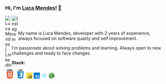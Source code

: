 
### Hi, I'm [Luca Mendes!](https://www.linkedin.com/in/luca-mendes-b2a959211/) 👋

<a href="https://www.linkedin.com/in/luca-mendes-b2a959211/" target="_blank">
  <img src="https://raw.githubusercontent.com/brunobertolini/brunobertolini/master/assets/linkedin.svg" width="21px"  alt="Luca Mendes | LinkedIn" align="left" />
</a>

<a href="http://instagram.com/codemqf" target="_blank">
  <img src="https://raw.githubusercontent.com/brunobertolini/brunobertolini/master/assets/instagram.svg" width="21px"  alt="Instagram" align="left" />
</a>

<br />
<br />

My name is Luca Mendes, developer with 2 years of experience, always focused on software quality and self improvement.

I'm passionate about solving problems and learning. Always open to new challenges and ready to face changes.

**Stack:**

<code><img height="30" src="https://raw.githubusercontent.com/github/explore/80688e429a7d4ef2fca1e82350fe8e3517d3494d/topics/html/html.png"></code>
<code><img height="30" src="https://raw.githubusercontent.com/github/explore/80688e429a7d4ef2fca1e82350fe8e3517d3494d/topics/css/css.png"></code>
<code><img height="20" src="https://raw.githubusercontent.com/github/explore/80688e429a7d4ef2fca1e82350fe8e3517d3494d/topics/javascript/javascript.png"></code>
<code><img height="20" src="https://raw.githubusercontent.com/github/explore/80688e429a7d4ef2fca1e82350fe8e3517d3494d/topics/typescript/typescript.png"></code>
<code><img height="20" src="https://raw.githubusercontent.com/github/explore/80688e429a7d4ef2fca1e82350fe8e3517d3494d/topics/react/react.png"></code>
<code><img height="20" src="https://raw.githubusercontent.com/github/explore/80688e429a7d4ef2fca1e82350fe8e3517d3494d/topics/nodejs/nodejs.png"></code>
